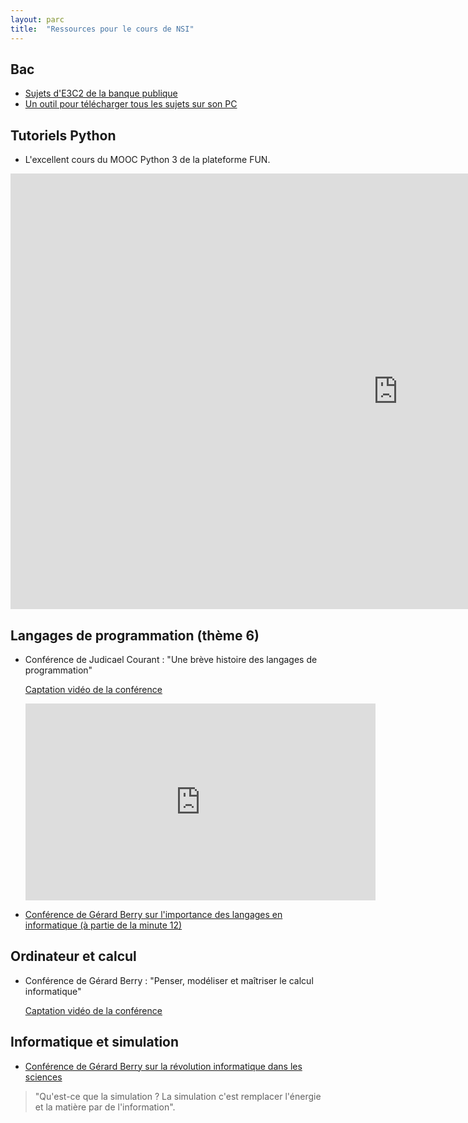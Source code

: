 ```yaml
---
layout: parc
title:  "Ressources pour le cours de NSI"
---
```


## Bac

* [Sujets d'E3C2 de la banque publique](http://quandjepasselebac.education.fr/e3c/#BNS%2FBac%20G%C3%A9n%C3%A9ral%2FEnseignements%20de%20sp%C3%A9cialit%C3%A9%2FSp%C3%A9cialit%C3%A9%20num%C3%A9rique%20et%20sciences%20informatiques%2Fe3c-2)
* [Un outil pour télécharger tous les sujets sur son PC](https://github.com/frederic-junier/Outils/blob/master/telechargement_e3c/telecharger_e3c.py)


## Tutoriels Python

* L'excellent cours du MOOC Python 3 de la plateforme FUN.

<iframe width="1239" height="697" src="https://www.youtube.com/embed/q_F4ffWPUzE?list=PL2CXLryTKuwwlCGfgpApOTmMn7_dbtwWa" frameborder="0" allow="accelerometer; autoplay; clipboard-write; encrypted-media; gyroscope; picture-in-picture" allowfullscreen></iframe>


## Langages de programmation (thème 6) 

* Conférence de Judicael Courant : "Une brève histoire des langages de programmation"

    [Captation vidéo de la conférence](https://tube.ac-lyon.fr/videos/watch/2f7065e3-13c7-432c-80cc-94e769d38272)

    <iframe width="560" height="315" sandbox="allow-same-origin allow-scripts allow-popups" src="https://tube.ac-lyon.fr/videos/embed/2f7065e3-13c7-432c-80cc-94e769d38272" frameborder="0" allowfullscreen></iframe>

* [Conférence de Gérard Berry sur l'importance des langages en informatique (à partie de la minute 12)](https://www.college-de-france.fr/site/gerard-berry/course-2015-11-04-16h00.htm)

## Ordinateur et calcul

* Conférence de Gérard Berry : "Penser, modéliser et maîtriser le calcul informatique"

    [Captation vidéo de la conférence](https://www.college-de-france.fr/site/gerard-berry/inaugural-lecture-2009-11-19-18h00.htm)
    
## Informatique et simulation
    
* [Conférence de Gérard Berry sur la révolution informatique dans les sciences](https://www.college-de-france.fr/site/gerard-berry/course-2015-01-28-16h00.htm)

> "Qu'est-ce que la simulation ? La simulation c'est remplacer l'énergie et la matière par de l'information".




